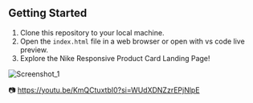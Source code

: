## Getting Started

1. Clone this repository to your local machine.
2. Open the `index.html` file in a web browser or open with vs code live preview.
3. Explore the Nike Responsive Product Card Landing Page!



![Screenshot_1](https://github.com/Rawatabhi7/Nike-sneaker-air-max/preview.png)


📷 https://youtu.be/KmQCtuxtbI0?si=WUdXDNZzrEPjNlpE











